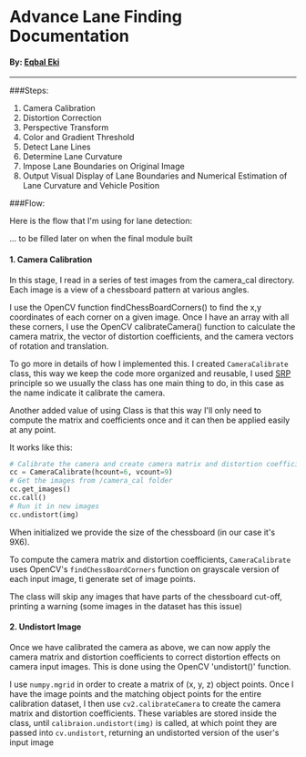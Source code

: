# Advance Lane Finding Documentation
#### By: [Eqbal Eki](http://www.eqbalq.com/)

****

###Steps:
    
1. Camera Calibration
2. Distortion Correction
3. Perspective Transform
4. Color and Gradient Threshold
5. Detect Lane Lines
6. Determine Lane Curvature
7. Impose Lane Boundaries on Original Image
8. Output Visual Display of Lane Boundaries and Numerical Estimation of Lane Curvature and Vehicle Position

###Flow:

Here is the flow that I'm using for lane detection: 

... to be filled later on when the final module built

#### 1. Camera Calibration

In this stage, I read in a series of test images from the camera_cal directory. Each image is a view of a chessboard pattern at various angles.

I use the OpenCV function findChessBoardCorners() to find the x,y coordinates of each corner on a given image. Once I have an array with all these corners, I use the OpenCV calibrateCamera() function to calculate the camera matrix, the vector of distortion coefficients, and the camera vectors of rotation and translation.

To go more in details of how I implemented this. I created `CameraCalibrate` class, this way we keep the code more organized and reusable, I used [SRP](https://en.wikipedia.org/wiki/Single_responsibility_principle) principle so we usually the class has one main thing to do, in this case as the name indicate it calibrate the camera.

Another added value of using Class is that this way I'll only need to compute the matrix and coefficients once and it can then be applied easily at any point. 

It works like this:

```python
# Calibrate the camera and create camera matrix and distortion coefficients
cc = CameraCalibrate(hcount=6, vcount=9)
# Get the images from /camera_cal folder
cc.get_images()
cc.call()
# Run it in new images
cc.undistort(img)
```

When initialized we provide the size of the chessboard (in our case it's 9X6). 

To compute the camera matrix and distortion coefficients, `CameraCalibrate` uses OpenCV's `findChessBoardCorners` function on grayscale version of each input image, ti generate set of image points. 

The class will skip any images that have parts of the chessboard cut-off, printing a warning (some images in the dataset has this issue)


#### 2. Undistort Image

Once we have calibrated the camera as above, we can now apply the camera matrix and distortion coefficients to correct distortion effects on camera input images. This is done using the OpenCV 'undistort()' function.

I use `numpy.mgrid` in order to create a matrix of (x, y, z) object points. Once I have the image points and the matching object points for the entire calibration dataset, I then use `cv2.calibrateCamera` to create the camera matrix and distortion coefficients. These variables are stored inside the class, until `calibraion.undistort(img)` is called, at which point they are passed into `cv.undistort`, returning an undistorted version of the user's input image


